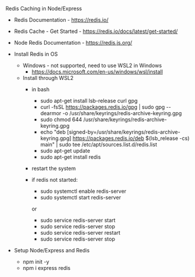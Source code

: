 Redis Caching in Node/Express

- Redis Documentation - https://redis.io/
- Redis Cache - Get Started - https://redis.io/docs/latest/get-started/

- Node Redis Documentation - https://redis.js.org/

- Install Redis in OS
    - Windows - not supported, need to use WSL2 in Windows
	    - https://docs.microsoft.com/en-us/windows/wsl/install
    - Install through WSL2
        - in bash
            - sudo apt-get install lsb-release curl gpg
            - curl -fsSL https://packages.redis.io/gpg | sudo gpg --dearmor -o /usr/share/keyrings/redis-archive-keyring.gpg
            - sudo chmod 644 /usr/share/keyrings/redis-archive-keyring.gpg
            - echo "deb [signed-by=/usr/share/keyrings/redis-archive-keyring.gpg] https://packages.redis.io/deb $(lsb_release -cs) main" | sudo tee /etc/apt/sources.list.d/redis.list
            - sudo apt-get update
            - sudo apt-get install redis
        - restart the system
        - if redis not started:
            - sudo systemctl enable redis-server
            - sudo systemctl start redis-server

            or

            - sudo service redis-server start
            - sudo service redis-server stop
            - sudo service redis-server restart
            - sudo service redis-server stop

- Setup Node/Express and Redis
    - npm init -y
    - npm i express redis